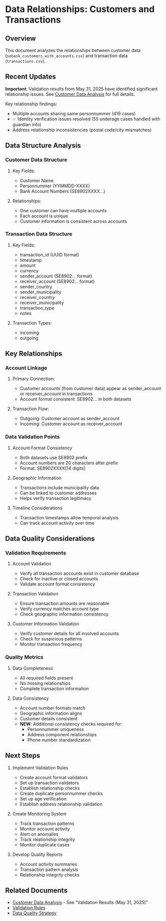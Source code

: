 # Data Relationships: Customers and Transactions

## Overview
This document analyzes the relationships between customer data (`sebank_customers_with_accounts.csv`) and transaction data (`transactions.csv`).

## Recent Updates
**Important**: Validation results from May 31, 2025 have identified significant relationship issues. See [Customer Data Analysis](customer_data_analysis.md) for full details.

Key relationship findings:
- Multiple accounts sharing same personnummer (419 cases)
- ✅ Identity verification issues resolved (55 underage cases handled with guardian info)
- Address relationship inconsistencies (postal code/city mismatches)

## Data Structure Analysis

### Customer Data Structure
1. Key Fields:
   - Customer Name
   - Personnummer (YYMMDD-XXXX)
   - Bank Account Numbers (SE8902XXXX...)
   
2. Relationships:
   - One customer can have multiple accounts
   - Each account is unique
   - Customer information is consistent across accounts

### Transaction Data Structure
1. Key Fields:
   - transaction_id (UUID format)
   - timestamp
   - amount
   - currency
   - sender_account (SE8902... format)
   - receiver_account (SE8902... format)
   - sender_country
   - sender_municipality
   - receiver_country
   - receiver_municipality
   - transaction_type
   - notes

2. Transaction Types:
   - incoming
   - outgoing

## Key Relationships

### Account Linkage
1. Primary Connection:
   - Customer accounts (from customer data) appear as sender_account or receiver_account in transactions
   - Account format consistent: SE8902... in both datasets

2. Transaction Flow:
   - Outgoing: Customer account as sender_account
   - Incoming: Customer account as receiver_account

### Data Validation Points
1. Account Format Consistency
   - Both datasets use SE8902 prefix
   - Account numbers are 20 characters after prefix
   - Format: SE8902XXXX[14 digits]

2. Geographic Information
   - Transactions include municipality data
   - Can be linked to customer addresses
   - Helps verify transaction legitimacy

3. Timeline Considerations
   - Transaction timestamps allow temporal analysis
   - Can track account activity over time

## Data Quality Considerations

### Validation Requirements
1. Account Validation
   - Verify all transaction accounts exist in customer database
   - Check for inactive or closed accounts
   - Validate account format consistency

2. Transaction Validation
   - Ensure transaction amounts are reasonable
   - Verify currency matches account type
   - Check geographic information consistency

3. Customer Information Validation
   - Verify customer details for all involved accounts
   - Check for suspicious patterns
   - Monitor transaction frequency

### Quality Metrics
1. Data Completeness
   - All required fields present
   - No missing relationships
   - Complete transaction information

2. Data Consistency
   - Account number formats match
   - Geographic information aligns
   - Customer details consistent
   - **NEW**: Additional consistency checks required for:
     - Personnummer uniqueness
     - Address component relationships
     - Phone number standardization

## Next Steps
1. Implement Validation Rules
   - Create account format validators
   - Set up transaction validators
   - Establish relationship checks
   - Create duplicate personnummer checks
   - Set up age verification
   - Establish address relationship validation

2. Create Monitoring System
   - Track transaction patterns
   - Monitor account activity
   - Alert on anomalies
   - Track relationship integrity
   - Monitor duplicate cases

3. Develop Quality Reports
   - Account activity summaries
   - Transaction pattern analysis
   - Relationship integrity checks

## Related Documents
- [Customer Data Analysis](customer_data_analysis.md) - See "Validation Results (May 31, 2025)"
- [Validation Rules](validation_rules.md)
- [Data Quality Strategy](../../development/data_quality_strategy.md) 